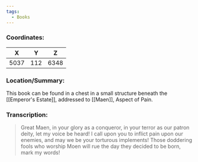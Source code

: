 ```yaml
---
tags:
  - Books
---
```


### Coordinates:
| **X** | **Y**| **Z** |
|:-----:|:----:|:-----:|
|5037  |112   |6348  |

### Location/Summary:
This book can be found in a chest in a small structure beneath the [[Emperor's Estate]], addressed to [[Maen]], Aspect of Pain.

### Transcription:
> Great Maen, in your glory as a conqueror, in your terror as our patron deity, let my voice be heard! I call upon you to inflict pain upon our enemies, and may we be your torturous implements! Those doddering fools who worship Moen will rue the day they decided to be born, mark my words!

